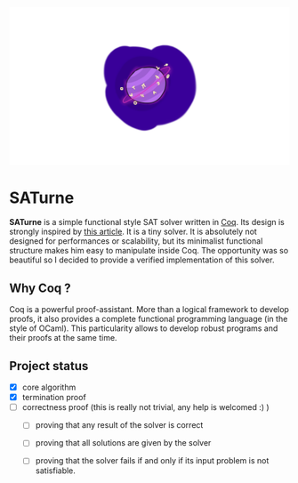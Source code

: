 ![logo](planet.png)

# SATurne

**SATurne** is a simple functional style SAT solver written in [Coq](https://coq.inria.fr/). Its design is strongly inspired by [this article](http://www.cse.chalmers.se/~algehed/blogpostsHTML/SAT.html). It is a tiny solver. It is absolutely not designed for performances or scalability, but its minimalist functional structure makes him easy to manipulate inside Coq. The opportunity was so beautiful so I decided to provide a verified implementation of this solver.

## Why Coq ?

Coq is a powerful proof-assistant. More than a logical framework to develop proofs, it also provides a complete functional programming language (in the style of OCaml). This particularity allows to develop robust programs and their proofs at the same time.

## Project status

+ [x] core algorithm
+ [x] termination proof
+ [ ] correctness proof (this is really not trivial, any help is welcomed :) )
  - [ ] proving that any result of the solver is correct
  - [ ] proving that all solutions are given by the solver
  - [ ] proving that the solver fails if and only if its input problem is not satisfiable.




